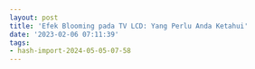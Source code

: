 ```yaml
---
layout: post
title: 'Efek Blooming pada TV LCD: Yang Perlu Anda Ketahui'
date: '2023-02-06 07:11:39'
tags:
- hash-import-2024-05-05-07-58
---
```


